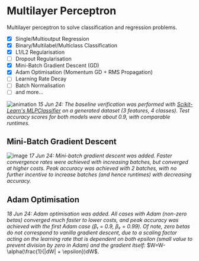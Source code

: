 # Multilayer Perceptron

Multilayer perceptron to solve classification and regression problems.

- [x] Single/Multioutput Regression
- [x] Binary/Multilabel/Multiclass Classification
- [x] L1/L2 Regularisation
- [ ] Dropout Regularisation
- [x] Mini-Batch Gradient Descent (GD)
- [x] Adam Optimisation (Momentum GD + RMS Propagation)
- [ ] Learning Rate Decay
- [ ] Batch Normalisation
- [ ] and more...

![animation](https://github.com/obdwinston/Multilayer-Perceptron/assets/104728656/d9d2cff9-ec53-461d-b136-94a981ca94f3)
_15 Jun 24: The baseline verification was performed with [Scikit-Learn's MLPClassifier](https://scikit-learn.org/stable/modules/generated/sklearn.neural_network.MLPClassifier.html) on a generated dataset (3 features, 4 classes). Test accuracy scores for both models were about 0.9, with comparable runtimes._

## Mini-Batch Gradient Descent

![image](https://github.com/obdwinston/Multilayer-Perceptron/assets/104728656/bb37e703-9f05-4672-8529-b942421f624b)
_17 Jun 24: Mini-batch gradient descent was added. Faster convergence rates were achieved with increasing batches, but converged at higher costs. Peak accuracy was achieved with 2 batches, with no further incentive to increase batches (and hence runtimes) with decreasing accuracy._

## Adam Optimisation

_18 Jun 24: Adam optimisation was added. All cases with Adam (non-zero betas) converged much faster to lower costs, and peak accuracy was achieved with the first Adam case (β₁ = 0.9, β₂ = 0.99). Of note, zero betas do not correspond to vanilla gradient descent, due to a scaling factor acting on the learning rate that is dependent on both epsilon (small value to prevent division by zero in Adam) and the gradient itself:_ $W=W-\alpha(\frac{1}{|dW| + \epsilon})dW$.
